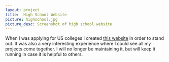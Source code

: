 ```yaml
---
layout: project
title:  High School Website
picture: highschool.jpg
picture_desc: Screenshot of high school website
---
```

When I was applying for US colleges I created [this website](https://duman.me/highschool/) in order to stand out. It was also a very interesting experience where I could see all my projects come together. I will no longer be maintaining it, but will keep it running in case it is helpful to others.
